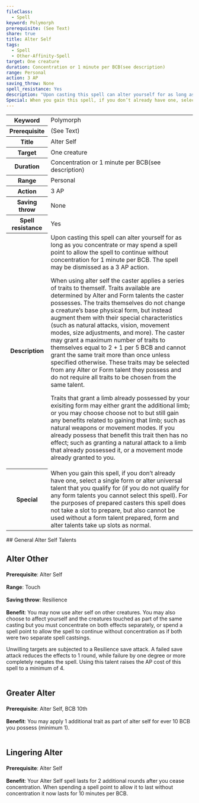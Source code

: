 ```yaml
---
fileClass:
  - Spell
keyword: Polymorph
prerequisite: (See Text)
share: true
title: Alter Self
tags:
  - Spell
  - Other-Affinity-Spell
target: One creature
duration: Concentration or 1 minute per BCB(see description)
range: Personal
action: 3 AP
saving_throw: None
spell_resistance: Yes
description: "Upon casting this spell can alter yourself for as long as you concentrate or may spend a spell point to allow the spell to continue without concentration for 1 minute per BCB. The spell may be dismissed as a 3 AP action.\r\rWhen using alter self the caster applies a series of traits to themself. Traits available are determined by Alter and Form talents the caster possesses. The traits themselves do not change a creature’s base physical form, but instead augment them with their special characteristics (such as natural attacks, vision, movement modes, size adjustments, and more). The caster may grant a maximum number of traits to themselves equal to 2 + 1 per 5 BCB and cannot grant the same trait more than once unless specified otherwise. These traits may be selected from any Alter or Form talent they possess and do not require all traits to be chosen from the same talent.\r\rTraits that grant a limb already possessed by your exisiting form may either grant the additional limb; or you may choose choose not to but still gain any benefits related to gaining that limb; such as natural weapons or movement modes. If you already possess that benefit this trait then has no effect; such as granting a natural attack to a limb that already possessed it, or a movement mode already granted to you."
Special: When you gain this spell, if you don’t already have one, select a single form or alter universal talent that you qualify for (if you do not qualify for any form talents you cannot select this spell). For the purposes of prepared casters this spell does not take a slot to prepare, but also cannot be used without a form talent prepared, form and alter talents take up slots as normal.
---
```

<p><span><table><tbody><tr><th>Keyword</th><td>Polymorph</td></tr><tr><th>Prerequisite</th><td>(See Text)</td></tr><tr><th>Title</th><td>Alter Self</td></tr><tr><th>Target</th><td>One creature</td></tr><tr><th>Duration</th><td>Concentration or 1 minute per BCB(see description)</td></tr><tr><th>Range</th><td>Personal</td></tr><tr><th>Action</th><td>3 AP</td></tr><tr><th>Saving throw</th><td>None</td></tr><tr><th>Spell resistance</th><td>Yes</td></tr><tr><th>Description</th><td>Upon casting this spell can alter yourself for as long as you concentrate or may spend a spell point to allow the spell to continue without concentration for 1 minute per BCB. The spell may be dismissed as a 3 AP action.
<p>When using alter self the caster applies a series of traits to themself. Traits available are determined by Alter and Form talents the caster possesses. The traits themselves do not change a creature’s base physical form, but instead augment them with their special characteristics (such as natural attacks, vision, movement modes, size adjustments, and more). The caster may grant a maximum number of traits to themselves equal to 2 + 1 per 5 BCB and cannot grant the same trait more than once unless specified otherwise. These traits may be selected from any Alter or Form talent they possess and do not require all traits to be chosen from the same talent.</p>
<p>Traits that grant a limb already possessed by your exisiting form may either grant the additional limb; or you may choose choose not to but still gain any benefits related to gaining that limb; such as natural weapons or movement modes. If you already possess that benefit this trait then has no effect; such as granting a natural attack to a limb that already possessed it, or a movement mode already granted to you.</p></td></tr><tr><th>Special</th><td>When you gain this spell, if you don’t already have one, select a single form or alter universal talent that you qualify for (if you do not qualify for any form talents you cannot select this spell). For the purposes of prepared casters this spell does not take a slot to prepare, but also cannot be used without a form talent prepared, form and alter talents take up slots as normal.</td></tr></tbody></table><p></p></span></p>
## General Alter Self Talents
<h2><span><p>Alter Other</p></span></h2><p><span><p><b>Prerequisite</b>:    Alter Self<br><br><b>Range</b>:    Touch<br><br><b>Saving throw</b>:    Resilience<br><br><b>Benefit</b>:    You may now use alter self on other creatures. You may also choose to affect yourself and the creatures touched as part of the same casting but you must concentrate on both effects separately, or spend a spell point to allow the spell to continue without concentration as if both were two separate spell castsings.</p>
<p>Unwilling targets are subjected to a Resilience save attack. A failed save attack reduces the effects to 1 round, while failure by one degree or more completely negates the spell. Using this talent raises the AP cost of this spell to a minimum of 4.<br><br></p></span></p><h2><span><p>Greater Alter</p></span></h2><p><span><p><b>Prerequisite</b>:    Alter Self, BCB 10th<br><br><b>Benefit</b>:    You may apply 1 additional trait as part of alter self for ever 10 BCB you possess (minimum 1).<br><br></p></span></p><h2><span><p>Lingering Alter</p></span></h2><p><span><p><b>Prerequisite</b>:    Alter Self<br><br><b>Benefit</b>:    Your Alter Self spell lasts for 2 additional rounds after you cease concentration. When spending a spell point to allow it to last without concentration it now lasts for 10 minutes per BCB.<br><br></p></span></p>
